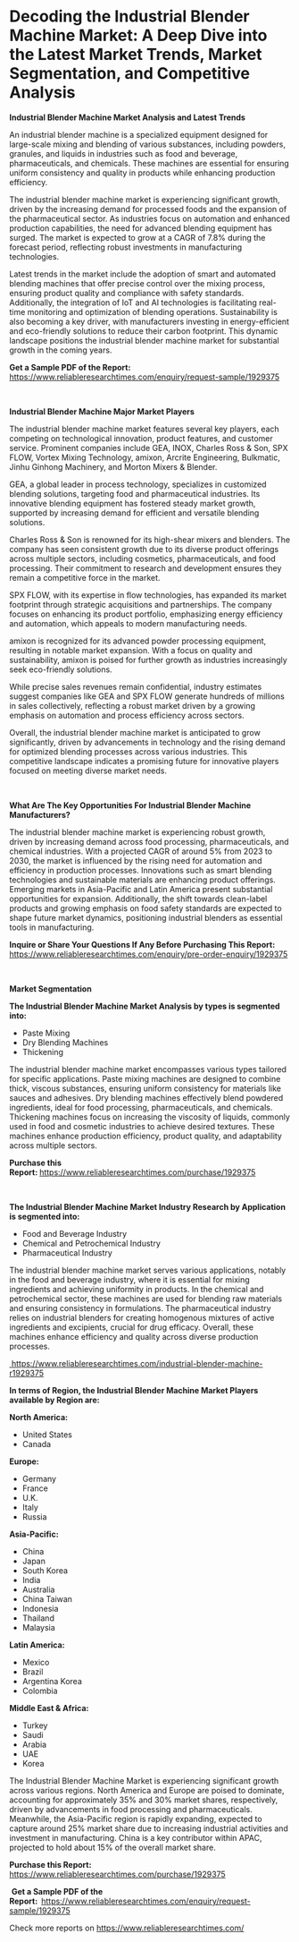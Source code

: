 <p><h1>Decoding the Industrial Blender Machine Market: A Deep Dive into the Latest Market Trends, Market Segmentation, and Competitive Analysis</h1></p><p><strong>Industrial Blender Machine Market Analysis and Latest Trends</strong></p>
<p><p>An industrial blender machine is a specialized equipment designed for large-scale mixing and blending of various substances, including powders, granules, and liquids in industries such as food and beverage, pharmaceuticals, and chemicals. These machines are essential for ensuring uniform consistency and quality in products while enhancing production efficiency.</p><p>The industrial blender machine market is experiencing significant growth, driven by the increasing demand for processed foods and the expansion of the pharmaceutical sector. As industries focus on automation and enhanced production capabilities, the need for advanced blending equipment has surged. The market is expected to grow at a CAGR of 7.8% during the forecast period, reflecting robust investments in manufacturing technologies.</p><p>Latest trends in the market include the adoption of smart and automated blending machines that offer precise control over the mixing process, ensuring product quality and compliance with safety standards. Additionally, the integration of IoT and AI technologies is facilitating real-time monitoring and optimization of blending operations. Sustainability is also becoming a key driver, with manufacturers investing in energy-efficient and eco-friendly solutions to reduce their carbon footprint. This dynamic landscape positions the industrial blender machine market for substantial growth in the coming years.</p></p>
<p><strong>Get a Sample PDF of the Report:&nbsp;</strong> <a href="https://www.reliableresearchtimes.com/enquiry/request-sample/1929375?utm_campaign=3067&utm_medium=2&utm_source=Github&utm_content=ia&utm_term=10042025&utm_id=industrial-blender-machine">https://www.reliableresearchtimes.com/enquiry/request-sample/1929375</a></p>
<p>&nbsp;</p>
<p><strong>Industrial Blender Machine Major Market Players</strong></p>
<p><p>The industrial blender machine market features several key players, each competing on technological innovation, product features, and customer service. Prominent companies include GEA, INOX, Charles Ross & Son, SPX FLOW, Vortex Mixing Technology, amixon, Arcrite Engineering, Bulkmatic, Jinhu Ginhong Machinery, and Morton Mixers & Blender.</p><p>GEA, a global leader in process technology, specializes in customized blending solutions, targeting food and pharmaceutical industries. Its innovative blending equipment has fostered steady market growth, supported by increasing demand for efficient and versatile blending solutions.</p><p>Charles Ross & Son is renowned for its high-shear mixers and blenders. The company has seen consistent growth due to its diverse product offerings across multiple sectors, including cosmetics, pharmaceuticals, and food processing. Their commitment to research and development ensures they remain a competitive force in the market.</p><p>SPX FLOW, with its expertise in flow technologies, has expanded its market footprint through strategic acquisitions and partnerships. The company focuses on enhancing its product portfolio, emphasizing energy efficiency and automation, which appeals to modern manufacturing needs.</p><p>amixon is recognized for its advanced powder processing equipment, resulting in notable market expansion. With a focus on quality and sustainability, amixon is poised for further growth as industries increasingly seek eco-friendly solutions.</p><p>While precise sales revenues remain confidential, industry estimates suggest companies like GEA and SPX FLOW generate hundreds of millions in sales collectively, reflecting a robust market driven by a growing emphasis on automation and process efficiency across sectors.</p><p>Overall, the industrial blender machine market is anticipated to grow significantly, driven by advancements in technology and the rising demand for optimized blending processes across various industries. This competitive landscape indicates a promising future for innovative players focused on meeting diverse market needs.</p></p>
<p>&nbsp;</p>
<p><strong>What Are The Key Opportunities For Industrial Blender Machine Manufacturers?</strong></p>
<p><p>The industrial blender machine market is experiencing robust growth, driven by increasing demand across food processing, pharmaceuticals, and chemical industries. With a projected CAGR of around 5% from 2023 to 2030, the market is influenced by the rising need for automation and efficiency in production processes. Innovations such as smart blending technologies and sustainable materials are enhancing product offerings. Emerging markets in Asia-Pacific and Latin America present substantial opportunities for expansion. Additionally, the shift towards clean-label products and growing emphasis on food safety standards are expected to shape future market dynamics, positioning industrial blenders as essential tools in manufacturing.</p></p>
<p><strong>Inquire or Share Your Questions If Any Before Purchasing This Report:</strong> <a href="https://www.reliableresearchtimes.com/enquiry/pre-order-enquiry/1929375?utm_campaign=3067&utm_medium=2&utm_source=Github&utm_content=ia&utm_term=10042025&utm_id=industrial-blender-machine">https://www.reliableresearchtimes.com/enquiry/pre-order-enquiry/1929375</a></p>
<p>&nbsp;</p>
<p><strong>Market Segmentation</strong></p>
<p><strong>The Industrial Blender Machine Market Analysis by types is segmented into:</strong></p>
<p><ul><li>Paste Mixing</li><li>Dry Blending Machines</li><li>Thickening</li></ul></p>
<p><p>The industrial blender machine market encompasses various types tailored for specific applications. Paste mixing machines are designed to combine thick, viscous substances, ensuring uniform consistency for materials like sauces and adhesives. Dry blending machines effectively blend powdered ingredients, ideal for food processing, pharmaceuticals, and chemicals. Thickening machines focus on increasing the viscosity of liquids, commonly used in food and cosmetic industries to achieve desired textures. These machines enhance production efficiency, product quality, and adaptability across multiple sectors.</p></p>
<p><strong>Purchase this Report:&nbsp;</strong><a href="https://www.reliableresearchtimes.com/purchase/1929375?utm_campaign=3067&utm_medium=2&utm_source=Github&utm_content=ia&utm_term=10042025&utm_id=industrial-blender-machine">https://www.reliableresearchtimes.com/purchase/1929375</a></p>
<p>&nbsp;</p>
<p><strong>The Industrial Blender Machine Market Industry Research by Application is segmented into:</strong></p>
<p><ul><li>Food and Beverage Industry</li><li>Chemical and Petrochemical Industry</li><li>Pharmaceutical Industry</li></ul></p>
<p><p>The industrial blender machine market serves various applications, notably in the food and beverage industry, where it is essential for mixing ingredients and achieving uniformity in products. In the chemical and petrochemical sector, these machines are used for blending raw materials and ensuring consistency in formulations. The pharmaceutical industry relies on industrial blenders for creating homogenous mixtures of active ingredients and excipients, crucial for drug efficacy. Overall, these machines enhance efficiency and quality across diverse production processes.</p></p>
<p><a href="https://www.reliableresearchtimes.com/industrial-blender-machine-r1929375?utm_campaign=3067&utm_medium=2&utm_source=Github&utm_content=ia&utm_term=10042025&utm_id=industrial-blender-machine">&nbsp;https://www.reliableresearchtimes.com/industrial-blender-machine-r1929375</a></p>
<p><strong>In terms of Region, the Industrial Blender Machine Market Players available by Region are:</strong></p>
<p>
    <p> <strong> North America: </strong>
        <ul>
            <li>United States</li>
            <li>Canada</li>
        </ul>
        </p> 
    <p> <strong> Europe: </strong>
        <ul>
            <li>Germany</li>
            <li>France</li>
            <li>U.K.</li>
            <li>Italy</li>
            <li>Russia</li>
        </ul>
        </p> 
    <p> <strong> Asia-Pacific: </strong>
        <ul>
            <li>China</li>
            <li>Japan</li>
            <li>South Korea</li>
            <li>India</li>
            <li>Australia</li>
            <li>China Taiwan</li>
            <li>Indonesia</li>
            <li>Thailand</li>
            <li>Malaysia</li>
        </ul>
        </p> 
    <p> <strong> Latin America: </strong>
        <ul>
            <li>Mexico</li>
            <li>Brazil</li>
            <li>Argentina Korea</li>
            <li>Colombia</li>
        </ul>
        </p> 
    <p> <strong> Middle East & Africa: </strong>
        <ul>
            <li>Turkey</li>
            <li>Saudi</li>
            <li>Arabia</li>
            <li>UAE</li>
            <li>Korea</li>
        </ul>
    </p>
    </p>
<p><p>The Industrial Blender Machine Market is experiencing significant growth across various regions. North America and Europe are poised to dominate, accounting for approximately 35% and 30% market shares, respectively, driven by advancements in food processing and pharmaceuticals. Meanwhile, the Asia-Pacific region is rapidly expanding, expected to capture around 25% market share due to increasing industrial activities and investment in manufacturing. China is a key contributor within APAC, projected to hold about 15% of the overall market share.</p></p>
<p><strong>Purchase this Report: </strong><a href="https://www.reliableresearchtimes.com/purchase/1929375?utm_campaign=3067&utm_medium=2&utm_source=Github&utm_content=ia&utm_term=10042025&utm_id=industrial-blender-machine">https://www.reliableresearchtimes.com/purchase/1929375</a></p>
<p>&nbsp;<strong>Get a Sample PDF of the Report:&nbsp;&nbsp;</strong><a href="https://www.reliableresearchtimes.com/enquiry/request-sample/1929375?utm_campaign=3067&utm_medium=2&utm_source=Github&utm_content=ia&utm_term=10042025&utm_id=industrial-blender-machine">https://www.reliableresearchtimes.com/enquiry/request-sample/1929375</a></p>
<p><strong></strong></p>
<p>Check more reports on <a href="https://www.reliableresearchtimes.com/?utm_campaign=3067&utm_medium=2&utm_source=Github&utm_content=ia&utm_term=10042025&utm_id=industrial-blender-machine">https://www.reliableresearchtimes.com/</a></p>